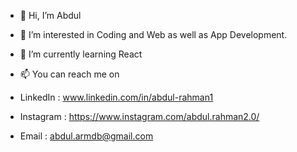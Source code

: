 - 👋 Hi, I’m Abdul 

- 👀 I’m interested in Coding and Web as well as App Development. 
- 🌱 I’m currently learning React
- 📫 You can reach me on 
- LinkedIn  : www.linkedin.com/in/abdul-rahman1
- Instagram : https://www.instagram.com/abdul.rahman2.0/
- Email : abdul.armdb@gmail.com


<!---
87abdul/87abdul is a ✨ special ✨ repository because its `README.md` (this file) appears on your GitHub profile.
You can click the Preview link to take a look at your changes.
--->
